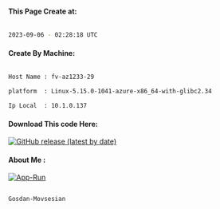 
   
#### This Page Create at:

```bash

2023-09-06 - 02:28:18 UTC

```

#### Create By Machine:

```bash

Host Name : fv-az1233-29

platform  : Linux-5.15.0-1041-azure-x86_64-with-glibc2.34

Ip Local  : 10.1.0.137

```
#### Download This code Here:

[![GitHub release (latest by date)](https://img.shields.io/github/v/release/Gosdan-Movsesian/Gosdan?style=for-the-badge&label=Download)](https://github.com/Gosdan-Movsesian/Gosdan/releases) 

</p> 

#### About Me :

[![App-Run](https://github.com/Gosdan-Movsesian/Gosdan/actions/workflows/App-Run.yml/badge.svg)](https://github.com/Gosdan-Movsesian/Gosdan/actions/workflows/App-Run.yml)

```bash

Gosdan-Movsesian

```


